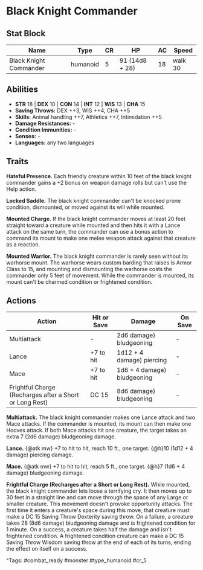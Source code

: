 # Black Knight Commander

## Stat Block

| Name | Type | CR | HP | AC | Speed |
|------|------|----|----|----|-------|
| Black Knight Commander | humanoid | 5 | 91 (14d8 + 28) | 18 | walk 30 |

## Abilities

- **STR** 18 | **DEX** 10 | **CON** 14 | **INT** 12 | **WIS** 13 | **CHA** 15
- **Saving Throws:** DEX ++3, WIS ++4, CHA ++5  
- **Skills:** Animal handling ++7, Athletics ++7, Intimidation ++5  
- **Damage Resistances:** -  
- **Condition Immunities:** -  
- **Senses:** -  
- **Languages:** any two languages

## Traits

**Hateful Presence.** Each friendly creature within 10 feet of the black knight commander gains a +2 bonus on weapon damage rolls but can't use the Help action.

**Locked Saddle.** The black knight commander can't be knocked prone condition, dismounted, or moved against its will while mounted.

**Mounted Charge.** If the black knight commander moves at least 20 feet straight toward a creature while mounted and then hits it with a Lance attack on the same turn, the commander can use a bonus action to command its mount to make one melee weapon attack against that creature as a reaction.

**Mounted Warrior.** The black knight commander is rarely seen without its warhorse mount. The warhorse wears custom barding that raises is Armor Class to 15, and mounting and dismounting the warhorse costs the commander only 5 feet of movement. While the commander is mounted, its mount can't be charmed condition or frightened condition.


## Actions

| Action | Hit or Save | Damage | On Save |
|--------|--------------|--------|----------|
| Multiattack | - | 2d6 damage) bludgeoning | - |
| Lance | +7 to hit | 1d12 + 4 damage) piercing | - |
| Mace | +7 to hit | 1d6 + 4 damage) bludgeoning | - |
| Frightful Charge (Recharges after a Short or Long Rest) | DC 15 | 8d6 damage) bludgeoning | - |

**Multiattack.** The black knight commander makes one Lance attack and two Mace attacks. If the commander is mounted, its mount can then make one Hooves attack. If both Mace attacks hit one creature, the target takes an extra 7 (2d6 damage) bludgeoning damage.

**Lance.** {@atk mw} +7 to hit to hit, reach 10 ft., one target. {@h}10 (1d12 + 4 damage) piercing damage.

**Mace.** {@atk mw} +7 to hit to hit, reach 5 ft., one target. {@h}7 (1d6 + 4 damage) bludgeoning damage.

**Frightful Charge (Recharges after a Short or Long Rest).** While mounted, the black knight commander lets loose a terrifying cry. It then moves up to 30 feet in a straight line and can move through the space of any Large or smaller creature. This movement doesn't provoke opportunity attacks. The first time it enters a creature's space during this move, that creature must make a DC 15 Saving Throw Dexterity saving throw. On a failure, a creature takes 28 (8d6 damage) bludgeoning damage and is frightened condition for 1 minute. On a success, a creature takes half the damage and isn't frightened condition. A frightened condition creature can make a DC 15 Saving Throw Wisdom saving throw at the end of each of its turns, ending the effect on itself on a success.


^Tags: #combat_ready #monster #type_humanoid #cr_5